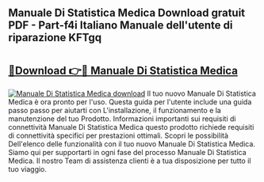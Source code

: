 ## Manuale Di Statistica Medica Download gratuit PDF - Part-f4i Italiano Manuale dell'utente di riparazione KFTgq

# <h2><a href="http://dfdzmb.blite.top/?on=Manuale+Di+Statistica+Medica">🔗Download 👉🔴 Manuale Di Statistica Medica</a></h2>

[![Manuale Di Statistica Medica download](https://i.imgur.com/lujVjoI.png)](http://dfdzmb.blite.top/?on=Manuale+Di+Statistica+Medica)
Il tuo nuovo Manuale Di Statistica Medica è ora pronto per l'uso. Questa guida per l'utente include una guida passo passo per aiutarti con L'installazione, il funzionamento e la manutenzione del tuo Prodotto. Informazioni importanti sui requisiti di connettività Manuale Di Statistica Medica questo prodotto richiede requisiti di connettività specifici per prestazioni ottimali. Scopri le possibilità Dell'elenco delle funzionalità con il tuo nuovo Manuale Di Statistica Medica. Siamo qui per supportarti in ogni fase del processo Manuale Di Statistica Medica. Il nostro Team di assistenza clienti è a tua disposizione per tutto il tuo viaggio.
